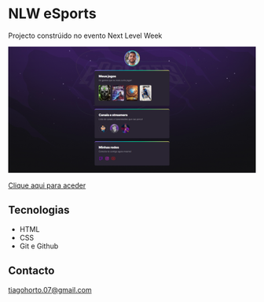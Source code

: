 # NLW eSports

Projecto constrúido no evento Next Level Week

![preview](./.github/preview.png)

[Clique aqui para aceder](https://tiagohorto.github.io/nlw/) 
## Tecnologias

- HTML
- CSS
- Git e Github

## Contacto

tiagohorto.07@gmail.com